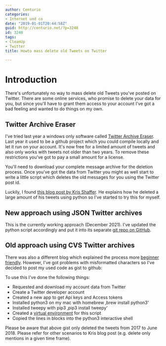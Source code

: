 ```yaml
---
author: Centurio
categories:
- Internet und co
date: "2019-01-01T20:44:58Z"
guid: http://centurio.net/?p=3248
id: 3248
tags:
- CleanUp
- Twitter
title: Howto mass delete old Tweets on Twitter

---
```

# Introduction
There's unfortunately no way to mass delete old Tweets you've posted on Twitter. There are some online services, who promise to delete your data for you, but since you'll have to grant them access to your account I've got a bad feeling and wanted to do things on my own.

## Twitter Archive Eraser
I've tried last year a windows only software called [Twitter Archive Eraser](https://martani.github.io/Twitter-Archive-Eraser/). Last year it used to be a github project which you could compile locally and let it run on your account. It's now free for a limited amount of tweets and also only works with tweets not older than two years. To remove these restrictions you've got to pay a small amount for a license.

You'll need to download your complete message archive for the deletion process. Once you've got the data from Twitter you might as well start to write a little script which deletes the old messages for you using the Twitter post id. 

Luckily, I found [this blog post by Kris Shaffer](https://pushpullfork.com/i-deleted-tweets/). He explains how he deleted a large amount of his tweets using python so I've started to try this for myself.

## New approach using JSON Twitter archives

This is the currently working approach (December 2021). I've updated the python script accordingly and put it into its separate [git repo on GitHub](https://github.com/rudelm/tweetcleaner).

## Old approach using CVS Twitter archives

There was also a different blog which explained the process more [beginner friendly](http://digitallearning.middcreate.net/tips/deleting-tweets-non-techie-starts-her-personal-information-environmentalism-journey-with-lots-of-help/). However, I've got problems with misformatted characters so I've decided to post my used code as gist to github:

To use this I've done the following things:

  * Requested and download my account data from Twitter
  * Create a Twitter developer account
  * Created a new app to get Api keys and Access tokens
  * Installed python3 on my mac with homebrew &#8218;brew install python3&#8216;
  * Installed tweepy with pip3 &#8218;pip3 install tweepy&#8216;
  * Created a [virtual environment](https://wsvincent.com/install-python3-mac/) for this script
  * Copied the lines in blocks into the python3 interactive shell

Please be aware that above gist only deleted the tweets from 2017 to June 2018. Please refer for other scenarios to Kris blog post (e.g. delete only mentions in a given time frame).